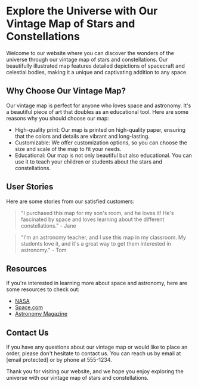 <!--font:Poppins-->

# Explore the Universe with Our Vintage Map of Stars and Constellations

Welcome to our website where you can discover the wonders of the universe through our vintage map of stars and constellations. Our beautifully illustrated map features detailed depictions of spacecraft and celestial bodies, making it a unique and captivating addition to any space.

## Why Choose Our Vintage Map?

Our vintage map is perfect for anyone who loves space and astronomy. It's a beautiful piece of art that doubles as an educational tool. Here are some reasons why you should choose our map:

- High-quality print: Our map is printed on high-quality paper, ensuring that the colors and details are vibrant and long-lasting.
- Customizable: We offer customization options, so you can choose the size and scale of the map to fit your needs.
- Educational: Our map is not only beautiful but also educational. You can use it to teach your children or students about the stars and constellations.

## User Stories

Here are some stories from our satisfied customers:

> "I purchased this map for my son's room, and he loves it! He's fascinated by space and loves learning about the different constellations." - Jane

> "I'm an astronomy teacher, and I use this map in my classroom. My students love it, and it's a great way to get them interested in astronomy." - Tom

## Resources

If you're interested in learning more about space and astronomy, here are some resources to check out:

- [NASA](#)
- [Space.com](#)
- [Astronomy Magazine](#)

## Contact Us

If you have any questions about our vintage map or would like to place an order, please don't hesitate to contact us. You can reach us by email at [email protected] or by phone at 555-1234.

Thank you for visiting our website, and we hope you enjoy exploring the universe with our vintage map of stars and constellations.

<!--

Write me content for website with wallpaper which alt text is:

"A vintage map of the stars and constellations, with detailed illustrations of spacecraft and celestial bodies."

The name/title of the page should not be 1:1 copy of the alt text but rather a real content of the website which is using this wallpaper.

- Use markdown format 
- Start with heading
- Heading should be short and concise
- The content should look like a real website 
- The website should not be about the wallpaper, wallpaper is just a related background
- Heading should be contain work "wallpaper" or "background"
- Include real sections like references, contact, user stories, etc. use things relevant to the page purpose.
- Feel free to use structure like headings, bullets, numbering, blockquotes, paragraphs, horizontal lines, etc.
- You can use formatting like bold or _italic_
- You can include UTF-8 emojis
- Links should be only #hash anchors (and you can refer to the document itself)
- Do not include images


---


# Discover the Wonders of Space with our Vintage Map Wallpaper

Welcome to our website where you can explore the vast universe through our vintage map wallpaper. Our wallpaper features a beautifully illustrated map of the stars and constellations, complete with detailed illustrations of spacecraft and celestial bodies.

## Why Choose our Vintage Map Wallpaper?

Our vintage map wallpaper is perfect for anyone who loves space and astronomy. It's a unique way to bring the wonders of the universe into your home or office. Here are some reasons why you should choose our wallpaper:

- High-quality print: Our wallpaper is printed on high-quality paper, ensuring that the colors and details are vibrant and long-lasting.
- Easy to install: Our wallpaper is easy to install, and we provide step-by-step instructions to make the process as smooth as possible.
- Customizable: We offer customization options, so you can choose the size and scale of the map to fit your needs.

## User Stories

Here are some stories from our satisfied customers:

> "I love my vintage map wallpaper! It's such a unique addition to my living room, and it always sparks interesting conversations with guests." - Sarah

> "I installed the wallpaper in my son's bedroom, and he loves it! He's obsessed with space, and now he feels like he's sleeping under the stars every night." - Michael

## References

If you're interested in learning more about space and astronomy, here are some resources to check out:

- [NASA](#)
- [Space.com](#)
- [Astronomy Magazine](#)

## Contact Us

If you have any questions about our vintage map wallpaper or would like to place an order, please don't hesitate to contact us. You can reach us by email at [email protected] or by phone at 555-1234.

Thank you for visiting our website, and we hope you enjoy exploring the wonders of space with our vintage map wallpaper.


---


Heading should not include word "wallpaper". The website should not be about the wallpaper itself, wallpaper is just a related background, rewrite whole content.


---


# Explore the Universe with Our Vintage Map of Stars and Constellations

Welcome to our website where you can discover the wonders of the universe through our vintage map of stars and constellations. Our beautifully illustrated map features detailed depictions of spacecraft and celestial bodies, making it a unique and captivating addition to any space.

## Why Choose Our Vintage Map?

Our vintage map is perfect for anyone who loves space and astronomy. It's a beautiful piece of art that doubles as an educational tool. Here are some reasons why you should choose our map:

- High-quality print: Our map is printed on high-quality paper, ensuring that the colors and details are vibrant and long-lasting.
- Customizable: We offer customization options, so you can choose the size and scale of the map to fit your needs.
- Educational: Our map is not only beautiful but also educational. You can use it to teach your children or students about the stars and constellations.

## User Stories

Here are some stories from our satisfied customers:

> "I purchased this map for my son's room, and he loves it! He's fascinated by space and loves learning about the different constellations." - Jane

> "I'm an astronomy teacher, and I use this map in my classroom. My students love it, and it's a great way to get them interested in astronomy." - Tom

## Resources

If you're interested in learning more about space and astronomy, here are some resources to check out:

- [NASA](#)
- [Space.com](#)
- [Astronomy Magazine](#)

## Contact Us

If you have any questions about our vintage map or would like to place an order, please don't hesitate to contact us. You can reach us by email at [email protected] or by phone at 555-1234.

Thank you for visiting our website, and we hope you enjoy exploring the universe with our vintage map of stars and constellations.

-->
